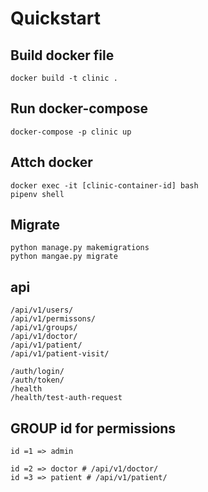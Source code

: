 # Quickstart

## Build docker file

```
docker build -t clinic .
```

## Run docker-compose

```
docker-compose -p clinic up
```

## Attch docker

```
docker exec -it [clinic-container-id] bash
pipenv shell
```

## Migrate

```
python manage.py makemigrations
python mangae.py migrate
```

## api

```
/api/v1/users/
/api/v1/permissons/
/api/v1/groups/
/api/v1/doctor/
/api/v1/patient/
/api/v1/patient-visit/

/auth/login/
/auth/token/
/health
/health/test-auth-request

```

## GROUP id for permissions

```
id =1 => admin

id =2 => doctor # /api/v1/doctor/
id =3 => patient # /api/v1/patient/
```
